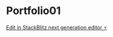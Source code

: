 # Portfolio01

[Edit in StackBlitz next generation editor ⚡️](https://stackblitz.com/~/github.com/Shifat101/Portfolio01)